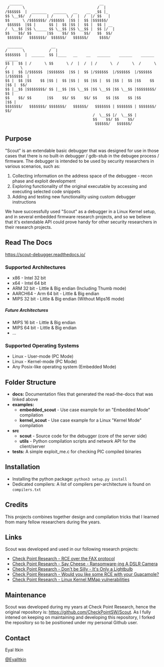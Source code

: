 
      ______                                   __                                   
     /      \                                 /  |                                  
    /$$$$$$  |  _______   ______   __    __  _$$ |_                                 
    $$ \__$$/  /       | /      \ /  |  /  |/ $$   |                                
    $$      \ /$$$$$$$/ /$$$$$$  |$$ |  $$ |$$$$$$/                                 
     $$$$$$  |$$ |      $$ |  $$ |$$ |  $$ |  $$ | __                               
    /  \__$$ |$$ \_____ $$ \__$$ |$$ \__$$ |  $$ |/  |                              
    $$    $$/ $$       |$$    $$/ $$    $$/   $$  $$/                               
     $$$$$$/   $$$$$$$/  $$$$$$/   $$$$$$/     $$$$/                                
                                               
     _______             __                                                         
    /       \           /  |                                                        
    $$$$$$$  |  ______  $$ |____   __    __   ______    ______    ______    ______  
    $$ |  $$ | /      \ $$      \ /  |  /  | /      \  /      \  /      \  /      \ 
    $$ |  $$ |/$$$$$$  |$$$$$$$  |$$ |  $$ |/$$$$$$  |/$$$$$$  |/$$$$$$  |/$$$$$$  |
    $$ |  $$ |$$    $$ |$$ |  $$ |$$ |  $$ |$$ |  $$ |$$ |  $$ |$$    $$ |$$ |  $$/ 
    $$ |__$$ |$$$$$$$$/ $$ |__$$ |$$ \__$$ |$$ \__$$ |$$ \__$$ |$$$$$$$$/ $$ |      
    $$    $$/ $$       |$$    $$/ $$    $$/ $$    $$ |$$    $$ |$$       |$$ |      
    $$$$$$$/   $$$$$$$/ $$$$$$$/   $$$$$$/   $$$$$$$ | $$$$$$$ | $$$$$$$/ $$/       
                                            /  \__$$ |/  \__$$ |                    
                                            $$    $$/ $$    $$/                     
                                             $$$$$$/   $$$$$$/
                                             
## Purpose
"Scout" is an extendable basic debugger that was designed for use in those cases that there is no built-in debugger / gdb-stub in the debugee process / firmware. The debugger is intended to be used by security researchers in various scenarios, such as:
1. Collecting information on the address space of the debuggee - recon phase and exploit development
2. Exploring functionality of the original executable by accessing and executing selected code snippets
3. Adding and testing new functionality using custom debugger instructions

We have successfully used "Scout" as a debugger in a Linux Kernel setup, and in several embedded firmware research projects, and so we believe that it's extendable API could prove handy for other security researchers in their research projects.

## Read The Docs
https://scout-debugger.readthedocs.io/

### Supported Architectures
* x86 - Intel 32 bit
* x64 - Intel 64 bit
* ARM 32 bit - Little & Big endian (Including Thumb mode)
* AARCH64 - Arm 64 bit - Little & Big endian
* MIPS 32 bit - Little & Big endian (Without Mips16 mode)

##### Future Architectures
* MIPS 16 bit - Little & Big endian
* MIPS 64 bit - Little & Big endian
* ...

### Supported Operating Systems
* Linux - User-mode (PC Mode)
* Linux - Kernel-mode (PC Mode)
* Any Posix-like operating system (Embedded Mode)

## Folder Structure
* **docs:** Documentation files that generated the read-the-docs that was linked above
* **examples:**
  * **embedded_scout** - Use case example for an "Embedded Mode" compilation
  * **kernel_scout** - Use case example for a Linux "Kernel Mode" compilation
* **src**
  * **scout** - Source code for the debugger (core of the server side)
  * **utils** - Python compilation scripts and network API for the client/server
* **tests:** A simple exploit_me.c for checking PIC compiled binaries

## Installation
* Installing the python package: ```python3 setup.py install```
* Dedicated compilers: A list of compilers per-architecture is found on ```compilers.txt```

## Credits
This projects combines together design and compilation tricks that I learned from many fellow researchers during the years.

## Links
Scout was developed and used in our following research projects:
* [Check Point Research - RCE over the FAX protocol](https://research.checkpoint.com/sending-fax-back-to-the-dark-ages)
* [Check Point Research - Say Cheese - Ransomware-ing A DSLR Camera](https://research.checkpoint.com/say-cheese-ransomware-ing-a-dslr-camera)
* [Check Point Research - Don't be Silly - It's Only a Lightbulb](https://research.checkpoint.com/2020/dont-be-silly-its-only-a-lightbulb/)
* [Check Point Research - Would you like some RCE with your Guacamole?](https://research.checkpoint.com/2020/apache-guacamole-rce/)
* [Check Point Research - Linux Kernel MMap vulnerabilities](https://research.checkpoint.com/mmap-vulnerabilities-linux-kernel)

## Maintenance
Scout was developed during my years at Check Point Research, hence the original repository is: https://github.com/CheckPointSW/Scout.
As I fully intened on keeping on maintaining and developing this repository, I forked the repository so to be positioned under my personal Github user.


## Contact
Eyal Itkin

[@EyalItkin](https://twitter.com/EyalItkin)
